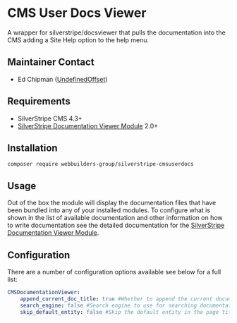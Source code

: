 CMS User Docs Viewer
=================
A wrapper for silverstripe/docsviewer that pulls the documentation into the CMS adding a Site Help option to the help menu.

## Maintainer Contact
* Ed Chipman ([UndefinedOffset](https://github.com/UndefinedOffset))

## Requirements
* SilverStripe CMS 4.3+
* [SilverStripe Documentation Viewer Module](https://github.com/silverstripe/silverstripe-docsviewer) 2.0+


## Installation
```
composer require webbuilders-group/silverstripe-cmsuserdocs
```


## Usage
Out of the box the module will display the documentation files that have been bundled into any of your installed modules. To configure what is shown in the list of available documentation and other information on how to write documentation see the detailed documentation for the [SilverStripe Documentation Viewer Module](https://github.com/silverstripe/silverstripe-docsviewer/blob/master/docs/en/).


## Configuration
There are a number of configuration options available see below for a full list:
```yml
CMSDocumentationViewer:
    append_current_doc_title: true #Whether to append the current documentation path titles to the cms title or not
    search_engine: false #Search engine to use for searching documentation this must be an implementor of ICMSUserDocsSearchEngine, if left as false then the search form is not shown. See below for more information
    skip_default_entity: false #Skip the default entity in the page title and the breadcrumbs
```
